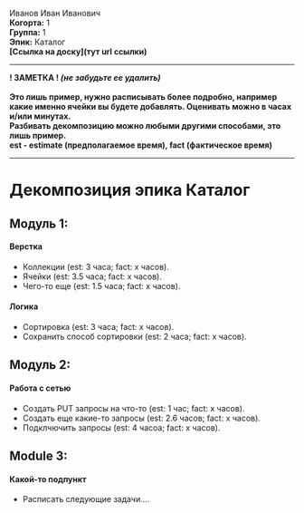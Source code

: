Иванов Иван Иванович\
<b>Когорта:</b> 1\
<b>Группа:</b> 1\
<b>Эпик:</b> Каталог\
<b>[Ссылка на доску](тут url ссылки)</b>

<hr>
<b>
! ЗАМЕТКА ! <em>(не забудьте ее удалить)</em>
<br><br>
Это лишь пример, нужно расписывать более подробно, например какие именно ячейки вы будете добавлять. Оценивать можно в часах и/или минутах.
<br>
Разбивать декомпозицию можно любыми другими способами, это лишь пример.
<br>
est - estimate (предполагаемое время), fact (фактическое время)
</b>
<hr>

# Декомпозиция эпика Каталог

## Модуль 1:

#### Верстка
- Коллекции (est: 3 часа; fact: x часов).
- Ячейки (est: 3.5 часа; fact: x часов).
- Чего-то еще (est: 1.5 часа; fact: x часов).


#### Логика
- Сортировка (est: 3 часа; fact: x часов).
- Сохранить способ сортировки (est: 2 часа; fact: x часов).

## Модуль 2:
#### Работа с сетью
- Создать PUT запросы на что-то  (est: 1 час; fact: x часов).
- Создать еще какие-то запросы  (est: 2.6 часов; fact: x часов).
- Подклчючить запросы (est: 4 часоа; fact: x часов).

## Module 3:
#### Какой-то подпункт
- Расписать следующие задачи....